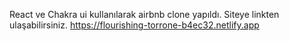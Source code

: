 React ve Chakra ui kullanılarak airbnb clone yapıldı. Siteye linkten ulaşabilirsiniz. https://flourishing-torrone-b4ec32.netlify.app
